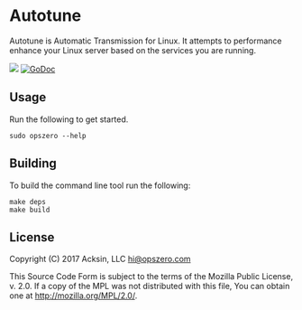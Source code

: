 # Autotune


Autotune is Automatic Transmission for Linux. It attempts to performance
enhance your Linux server based on the services you are running.

<a href="https://travis-ci.org/opszero/autotune"><img src="https://travis-ci.org/opszero/autotune.svg?branch=master" /></a>
<a href="https://godoc.org/github.com/opszero/autotune"><img src="https://godoc.org/github.com/opszero/autotune?status.svg" alt="GoDoc"></a>

## Usage

Run the following to get started.

    sudo opszero --help

## Building

To build the command line tool run the following:

```
make deps
make build
```

## License

Copyright (C) 2017 Acksin, LLC <hi@opszero.com>

This Source Code Form is subject to the terms of the Mozilla Public
License, v. 2.0. If a copy of the MPL was not distributed with this
file, You can obtain one at <http://mozilla.org/MPL/2.0/>.
